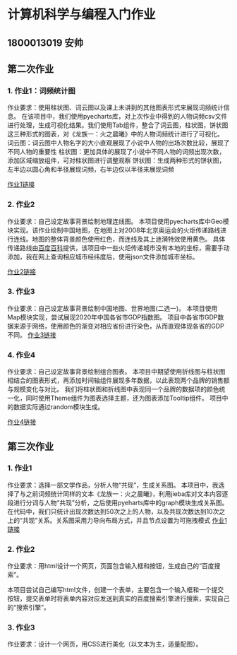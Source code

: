 # 计算机科学与编程入门作业
## 1800013019 安帅

## 第二次作业

### 1. 作业1：词频统计图

作业要求：使用柱状图、词云图以及课上未讲到的其他图表形式来展现词频统计信息。
在该项目中，我们使用pyecharts库，对上次作业中得到的人物词频csv文件进行处理，生成可视化结果。我们使用Tab组件，整合了词云图，柱状图，饼状图这三种形式的图表，对《龙族一：火之晨曦》中的人物词频统计进行了可视化。
词云图：词云图中人物名字的大小直观展现了小说中人物的出场次数比较，展现了不同人物的重要性
柱状图：更加具体的展现了小说中不同人物的词频出现次数，添加区域缩放组件，可对柱状图进行调整观察
饼状图：生成两种形式的饼状图，左半边以圆心角和半径展现词频，右半边仅以半径来展现词频

[作业1链接](https://asjeff.github.io/frequency.html)

### 2. 作业2

作业要求：自己设定故事背景绘制地理连线图。
本项目使用pyecharts库中Geo模块实现。该作业绘制中国地图，在地图上对2008年北京奥运会的火炬传递路线进行连线。地图的整体背景颜色使用红色，而连线及其上涟漪特效使用黄色。
具体传递路线由[百度百科](https://baike.baidu.com/item/北京奥运会火炬传递路线/3827650?fr=aladdin)提供，该项目中一些火炬传递城市没有本地的坐标，需要手动添加，我在网上查询相应城市经纬度后，使用json文件添加城市坐标。

[作业2链接](https://asjeff.github.io/geo_line.html)

### 3. 作业3

作业要求：自己设定故事背景绘制中国地图、世界地图(二选一)。
本项目使用Map模块实现，尝试展现2020年中国各省市GDP指数图。
项目中各省市GDP数据来源于网络，使用颜色的渐变对相应省份进行染色，从而直观体现各省的GDP不同。
[作业3链接](https://asjeff.github.io/china_map.html)

### 4. 作业4

作业要求：自己设定故事背景绘制组合图表。
本项目中期望使用折线图与柱状图相结合的图表形式，再添加时间轴组件展现多年数据，以此表现两个品牌的销售额与规模变化与对比。
我们将柱状图和折线图中表现同一个品牌的数据项的颜色统一化，同时使用Theme组件为图表选择主题，还为图表添加Tooltip组件。
项目中的数据实际通过random模块生成。

[作业4链接](https://asjeff.github.io/multi.html)

## 第三次作业
### 1. 作业1

作业要求：选择一部文学作品，分析人物“共现”，生成关系图。
本项目中，我选择了与之前词频统计同样的文本《龙族一：火之晨曦》，利用jieba库对文本内容逐段进行分词与人物“共现”分析，之后使用pyeharts库中的graph模块生成关系图。
在代码中，我们只统计出现次数达到50次之上的人物，以及共现次数达到10次之上的“共现”关系。关系图采用力导向布局方式，并且节点设置为可拖拽模式
[作业1链接](https://asjeff.github.io/龙族一人物共现.html)

### 2. 作业2

作业要求：用html设计一个网页，页面包含输入框和按钮，生成自己的“百度搜索”。

本项目尝试自己编写html文件，创建一个表单，主要包含一个输入框和一个提交按钮，提交表单时将表单内容对应发送到真实的百度搜索引擎进行搜索，实现自己的“搜索引擎”。
### 3. 作业3

作业要求：设计一个网页，用CSS进行美化（以文本为主，适量配图）。

